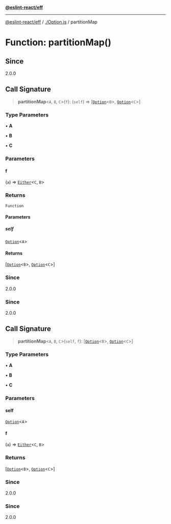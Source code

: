 [**@eslint-react/eff**](../../README.md)

***

[@eslint-react/eff](../../README.md) / [./Option.js](../README.md) / partitionMap

# Function: partitionMap()

## Since

2.0.0

## Call Signature

> **partitionMap**\<`A`, `B`, `C`\>(`f`): (`self`) => [[`Option`](../type-aliases/Option.md)\<`B`\>, [`Option`](../type-aliases/Option.md)\<`C`\>]

### Type Parameters

• **A**

• **B**

• **C**

### Parameters

#### f

(`a`) => [`Either`](../../Either.js/type-aliases/Either.md)\<`C`, `B`\>

### Returns

`Function`

#### Parameters

##### self

[`Option`](../type-aliases/Option.md)\<`A`\>

#### Returns

[[`Option`](../type-aliases/Option.md)\<`B`\>, [`Option`](../type-aliases/Option.md)\<`C`\>]

### Since

2.0.0

### Since

2.0.0

## Call Signature

> **partitionMap**\<`A`, `B`, `C`\>(`self`, `f`): [[`Option`](../type-aliases/Option.md)\<`B`\>, [`Option`](../type-aliases/Option.md)\<`C`\>]

### Type Parameters

• **A**

• **B**

• **C**

### Parameters

#### self

[`Option`](../type-aliases/Option.md)\<`A`\>

#### f

(`a`) => [`Either`](../../Either.js/type-aliases/Either.md)\<`C`, `B`\>

### Returns

[[`Option`](../type-aliases/Option.md)\<`B`\>, [`Option`](../type-aliases/Option.md)\<`C`\>]

### Since

2.0.0

### Since

2.0.0
